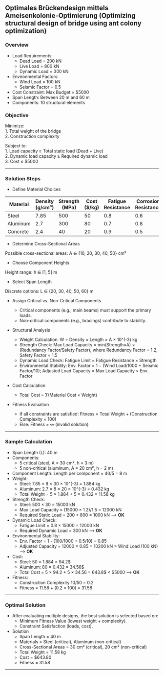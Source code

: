 ## Optimales Brückendesign mittels Ameisenkolonie-Optimierung (Optimizing structural design of bridge using ant colony optimization) 

### Overview
  - Load Requirements:  
    - Dead Load = 200 kN  
    - Live Load = 800 kN  
    - Dynamic Load = 300 kN  
  - Environmental Factors:
    - Wind Load = 100 kN  
    - Seismic Factor = 0.5  
  - Cost Constraint: Max Budget = $5000  
  - Span Length: Between 20 m and 60 m  
  - Components: 10 structural elements  

### Objective
 
 Minimize:  
    1. Total weight of the bridge  
    2. Construction complexity  

Subject to:  
    1. Load capacity ≥ Total static load (Dead + Live)  
    2. Dynamic load capacity ≥ Required dynamic load  
    3. Cost ≤ $5000  

---

### Solution Steps

  - Define Material Choices  

| Material   | Density (g/cm³) | Strength (MPa) | Cost ($/kg) | Fatigue Resistance | Corrosion Resistance |
|------------|----------------|----------------|-------------|-------------------|----------------------|
| Steel      | 7.85           | 500            | 50          | 0.8               | 0.6                  |
| Aluminum   | 2.7            | 300            | 80          | 0.7               | 0.8                  |
| Concrete   | 2.4            | 40             | 20          | 0.9               | 0.5                  |

   - Determine Cross-Sectional Areas

  Possible cross-sectional areas:  A ∈ {10, 20, 30, 40, 50} cm²

   - Choose Component Heights

Height range:  h ∈ [1, 5] m

  - Select Span Length

Discrete options: L ∈ {20, 30, 40, 50, 60} m

  - Assign Critical vs. Non-Critical Components
    - Critical components (e.g., main beams) must support the primary loads.  
    - Non-critical components (e.g., bracings) contribute to stability.  

  - Structural Analysis   
    - Weight Calculation: W = Density × Length × A × 10^(-3) kg 
    - Strength Check: Max Load Capacity = min(Strength×A) × (Redundancy Factor/Safety Factor), where Redundancy Factor = 1.2, Safety Factor = 1.5
    - Dynamic Load Check: Fatigue Limit = Fatigue Resistance × Strength  
    - Environmental Stability: Env. Factor = 1 − (Wind Load/1000 + Seismic Factor/10); Adjusted Load Capacity = Max Load Capacity × Env. Factor

  - Cost Calculation
    - Total Cost = ∑(Material Cost × Weight)

  - Fitness Evaluation
    - If all constraints are satisfied: Fitness = Total Weight + (Construction Complexity × 100) 
    - Else: Fitness = ∞ (invalid solution)

---

### **Sample Calculation**  
 
- Span Length (L): 40 m  
- Components: 
  - 5 critical (steel, A = 30 cm², h = 3 m)  
  - 5 non-critical (aluminum, A = 20 cm², h = 2 m)  
- Component Length: Length per component = 40/5 = 8 m
- Weight:
   - Steel: 7.85 × 8 × 30 × 10^(-3) = 1.884 kg  
   - Aluminum: 2.7 × 8 × 20 × 10^(-3) = 0.432 kg 
   - Total Weight = 5 × 1.884 + 5 × 0.432 = 11.58 kg 
- Strength Check:
   - Steel: 500 × 30 = 15000 kN  
   - Max Load Capacity = (15000 × 1.2)/1.5 = 12000 kN  
   - Required Static Load = 200 + 800 = 1000 kN ⟶ **OK**  
- Dynamic Load Check:
   - Fatigue Limit = 0.8 × 15000 = 12000 kN  
   - Required Dynamic Load = 300 kN ⟶ **OK**  
- Environmental Stability:  
   - Env. Factor = 1 - (100/1000 + 0.5/10) = 0.85   
   - Adjusted Capacity = 12000 × 0.85 = 10200 kN > Wind Load (100 kN) ⟶ **OK**  
- Cost:  
   - Steel: 50 × 1.884 = 94.2$  
   - Aluminum: 80 × 0.432 = 34.56$  
   - Total Cost = 5 × 94.2 + 5 × 34.56 = 643.8$  < $5000 ⟶ **OK**  
- Fitness:
   - Construction Complexity 10/50 = 0.2   
   - Fitness = 11.58 + (0.2 × 100) = 31.58 

---

### **Optimal Solution**  
- After evaluating multiple designs, the best solution is selected based on:  
  - Minimum Fitness Value (lowest weight + complexity).  
  - Constraint Satisfaction (loads, cost).  
- Solution  
  - Span Length = 40 m  
  - Materials = Steel (critical), Aluminum (non-critical)  
  - Cross-Sectional Areas = 30 cm² (critical), 20 cm² (non-critical)  
  - Total Weight = 11.58 kg  
  - Cost = $643.80  
  - Fitness = 31.58  

---
